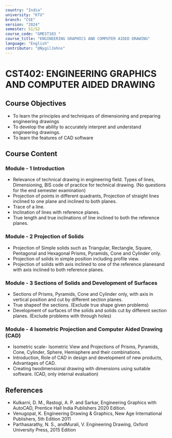 ```yaml
---
country: "India"
university: "KTU"
branch: "CSE"
version: "2024"
semester: S1/S2
course_code: "GMEST103 "
course_title: "ENGINEERING GRAPHICS AND COMPUTER AIDED DRAWING"
language: "English"
contributor: "@NygilJohns"
---
```


# CST402: ENGINEERING GRAPHICS AND COMPUTER AIDED DRAWING


## Course Objectives
* To learn the principles and techniques of dimensioning and preparing engineering drawings
* To develop the ability to accurately interpret and understand engineering drawings. 
* To learn the features of CAD software 

## Course Content
### Module - 1 Introduction
* Relevance of technical drawing in engineering field. Types of lines, Dimensioning, BIS code of practice for technical drawing. (No questions for the end semester examination) 
* Projection of points in different quadrants, Projection of straight lines inclined to one plane and inclined to both planes.
* Trace of a line.
*  Inclination of lines with reference planes.
*  True length and true inclinations of line inclined to both the reference planes.  

### Module - 2 Projection of Solids
* Projection of Simple solids such as Triangular, Rectangle, Square, Pentagonal and Hexagonal Prisms, Pyramids, Cone and Cylinder only.
* Projection of solids in simple position including profile view. 
* Projection of solids with axis inclined to one of the reference planesand with axis inclined to both reference planes. 
 
  
### Module - 3 Sections of Solids and Development of Surfaces
* Sections of Prisms, Pyramids, Cone and Cylinder only, with axis in vertical position and cut by different section planes.
* True shapeof the sections. (Exclude true shape given problems)
* Development of surfaces of the solids and solids cut by different section planes. (Exclude problems with through holes)

### Module - 4 Isometric Projection and Computer Aided Drawing (CAD)
* Isometric scale- Isometric View and Projections of Prisms, Pyramids, Cone, Cylinder, Sphere, Hemisphere and their combinations.  
* Introduction, Role of CAD in design and development of new products, Advantages of CAD.
* Creating twodimensional drawing with dimensions using suitable software. (CAD, only internal evaluation)



## References
* Kulkarni, D. M., Rastogi, A. P. and Sarkar,  Engineering Graphics with AutoCAD, Prentice Hall India Publishers 2020 Edition. 
* Venugopal, K. Engineering Drawing & Graphics, New Age International Publishers, 5th Edition 2011
* Parthasarathy, N. S., andMurali, V.  Engineering Drawing, Oxford University Press, 2015 Edition

